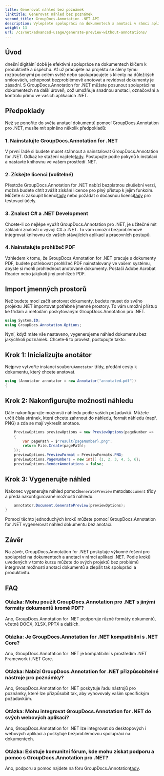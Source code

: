 ```yaml
---
title: Generovat náhled bez poznámek
linktitle: Generovat náhled bez poznámek
second_title: GroupDocs.Annotation .NET API
description: Vylepšete spolupráci na dokumentech a anotaci v rámci aplikací .NET pomocí GroupDocs.Annotation pro .NET. Pomocí této výkonné knihovny můžete snadno anotovat, označovat a kontrolovat dokumenty.
weight: 13
url: /cs/net/advanced-usage/generate-preview-without-annotations/
---
```

## Úvod
dnešní digitální době je efektivní spolupráce na dokumentech klíčem k produktivitě a úspěchu. Ať už pracujete na projektu se členy týmu roztroušenými po celém světě nebo spolupracujete s klienty na důležitých smlouvách, schopnost bezproblémově anotovat a revidovat dokumenty je zásadní. S GroupDocs.Annotation for .NET můžete posunout spolupráci na dokumentech na další úroveň, což umožňuje snadnou anotaci, označování a kontrolu přímo ve vašich aplikacích .NET.
## Předpoklady
Než se ponoříte do světa anotací dokumentů pomocí GroupDocs.Annotation pro .NET, musíte mít splněno několik předpokladů:
### 1. Nainstalujte GroupDocs.Annotation for .NET
 V první řadě si budete muset stáhnout a nainstalovat GroupDocs.Annotation for .NET. Odkaz ke stažení najdete[tady](https://releases.groupdocs.com/annotation/net/). Postupujte podle pokynů k instalaci a nastavte knihovnu ve vašem prostředí .NET.
### 2. Získejte licenci (volitelné)
Přestože GroupDocs.Annotation for .NET nabízí bezplatnou zkušební verzi, možná budete chtít zvážit získání licence pro plný přístup k jejím funkcím. Můžete si zakoupit licenci[tady](https://purchase.groupdocs.com/buy) nebo požádat o dočasnou licenci[tady](https://purchase.groupdocs.com/temporary-license/) pro testovací účely.
### 3. Znalost C# a .NET Development
Chcete-li co nejlépe využít GroupDocs.Annotation pro .NET, je užitečné mít základní znalosti o vývoji C# a .NET. To vám umožní bezproblémově integrovat knihovnu do vašich stávajících aplikací a pracovních postupů.
### 4. Nainstalujte prohlížeč PDF
Vzhledem k tomu, že GroupDocs.Annotation for .NET pracuje s dokumenty PDF, budete potřebovat prohlížeč PDF nainstalovaný ve vašem systému, abyste si mohli prohlédnout anotované dokumenty. Postačí Adobe Acrobat Reader nebo jakýkoli jiný prohlížeč PDF.

## Import jmenných prostorů
Než budete moci začít anotovat dokumenty, budete muset do svého projektu .NET importovat potřebné jmenné prostory. To vám umožní přístup ke třídám a metodám poskytovaným GroupDocs.Annotation pro .NET.

```csharp
using System.IO;
using GroupDocs.Annotation.Options;
```

Nyní, když máte vše nastaveno, vygenerujeme náhled dokumentu bez jakýchkoli poznámek. Chcete-li to provést, postupujte takto:
## Krok 1: Inicializujte anotátor
 Nejprve vytvořte instanci souboru`Annotator` třídy, předání cesty k dokumentu, který chcete anotovat.
```csharp
using (Annotator annotator = new Annotator("annotated.pdf"))
{
```
## Krok 2: Nakonfigurujte možnosti náhledu
Dále nakonfigurujte možnosti náhledu podle vašich požadavků. Můžete určit čísla stránek, která chcete zahrnout do náhledu, formát náhledu (např. PNG) a zda se mají vykreslit anotace.
```csharp
    PreviewOptions previewOptions = new PreviewOptions(pageNumber =>
    {
        var pagePath = $"result{pageNumber}.png";
        return File.Create(pagePath);
    });
    previewOptions.PreviewFormat = PreviewFormats.PNG;
    previewOptions.PageNumbers = new int[] {1, 2, 3, 4, 5, 6};
    previewOptions.RenderAnnotations = false;
```
## Krok 3: Vygenerujte náhled
 Nakonec vygenerujte náhled pomocí`GeneratePreview` metoda`Document` třídy a předá nakonfigurované možnosti náhledu.
```csharp
    annotator.Document.GeneratePreview(previewOptions);
}
```
Pomocí těchto jednoduchých kroků můžete pomocí GroupDocs.Annotation for .NET vygenerovat náhled dokumentu bez anotací.

## Závěr
Na závěr, GroupDocs.Annotation for .NET poskytuje výkonné řešení pro spolupráci na dokumentech a anotaci v rámci aplikací .NET. Podle kroků uvedených v tomto kurzu můžete do svých projektů bez problémů integrovat možnosti anotací dokumentů a zlepšit tak spolupráci a produktivitu.
## FAQ
### Otázka: Mohu použít GroupDocs.Annotation pro .NET s jinými formáty dokumentů kromě PDF?
Ano, GroupDocs.Annotation for .NET podporuje různé formáty dokumentů, včetně DOCX, XLSX, PPTX a dalších.
### Otázka: Je GroupDocs.Annotation for .NET kompatibilní s .NET Core?
Ano, GroupDocs.Annotation for .NET je kompatibilní s prostředím .NET Framework i .NET Core.
### Otázka: Nabízí GroupDocs.Annotation for .NET přizpůsobitelné nástroje pro poznámky?
Ano, GroupDocs.Annotation for .NET poskytuje řadu nástrojů pro poznámky, které lze přizpůsobit tak, aby vyhovovaly vašim specifickým požadavkům.
### Otázka: Mohu integrovat GroupDocs.Annotation for .NET do svých webových aplikací?
Ano, GroupDocs.Annotation for .NET lze integrovat do desktopových i webových aplikací a poskytuje bezproblémovou spolupráci na dokumentech.
### Otázka: Existuje komunitní fórum, kde mohu získat podporu a pomoc s GroupDocs.Annotation pro .NET?
 Ano, podporu a pomoc najdete na fóru GroupDocs.Annotation[tady](https://forum.groupdocs.com/c/annotation/10).